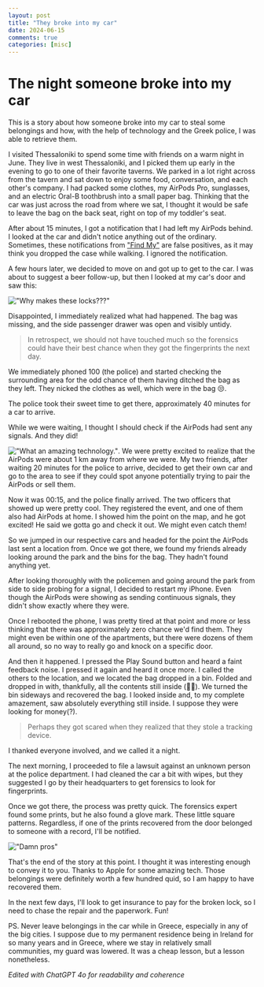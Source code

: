 ```yaml
---
layout: post
title: "They broke into my car"
date: 2024-06-15
comments: true
categories: [misc]
---
```


# The night someone broke into my car

This is a story about how someone broke into my car to steal some belongings and how, with the help of technology and the Greek police, I was able to retrieve them.

I visited Thessaloniki to spend some time with friends on a warm night in June. They live in west Thessaloniki, and I picked them up early in the evening to go to one of their favorite taverns. We parked in a lot right across from the tavern and sat down to enjoy some food, conversation, and each other's company. I had packed some clothes, my AirPods Pro, sunglasses, and an electric Oral-B toothbrush into a small paper bag. Thinking that the car was just across the road from where we sat, I thought it would be safe to leave the bag on the back seat, right on top of my toddler's seat.

After about 15 minutes, I got a notification that I had left my AirPods behind. I looked at the car and didn't notice anything out of the ordinary. Sometimes, these notifications from ["Find My"](https://www.apple.com/icloud/find-my/) are false positives, as it may think you dropped the case while walking. I ignored the notification.

A few hours later, we decided to move on and got up to get to the car. I was about to suggest a beer follow-up, but then I looked at my car's door and saw this:

!["Why makes these locks???"    ](/images/posts/broken-into/car_broken_lock.JPEG "Probably just a screwdriver?")

Disappointed, I immediately realized what had happened. The bag was missing, and the side passenger drawer was open and visibly untidy.

> In retrospect, we should not have touched much so the forensics could have their best chance when they got the fingerprints the next day.

We immediately phoned 100 (the police) and started checking the surrounding area for the odd chance of them having ditched the bag as they left. They nicked the clothes as well, which were in the bag 😒.

The police took their sweet time to get there, approximately 40 minutes for a car to arrive.

While we were waiting, I thought I should check if the AirPods had sent any signals. And they did!

!["What an amazing technology."    ](/images/posts/broken-into/airpod_signal.JPEG "I see you 👁️"). We were pretty excited to realize that the AirPods were about 1 km away from where we were. My two friends, after waiting 20 minutes for the police to arrive, decided to get their own car and go to the area to see if they could spot anyone potentially trying to pair the AirPods or sell them.

Now it was 00:15, and the police finally arrived. The two officers that showed up were pretty cool. They registered the event, and one of them also had AirPods at home. I showed him the point on the map, and he got excited! He said we gotta go and check it out. We might even catch them!

So we jumped in our respective cars and headed for the point the AirPods last sent a location from. Once we got there, we found my friends already looking around the park and the bins for the bag. They hadn't found anything yet.

After looking thoroughly with the policemen and going around the park from side to side probing for a signal, I decided to restart my iPhone. Even though the AirPods were showing as sending continuous signals, they didn't show exactly where they were.

Once I rebooted the phone, I was pretty tired at that point and more or less thinking that there was approximately zero chance we'd find them. They might even be within one of the apartments, but there were dozens of them all around, so no way to really go and knock on a specific door.

And then it happened. I pressed the Play Sound button and heard a faint feedback noise. I pressed it again and heard it once more. I called the others to the location, and we located the bag dropped in a bin. Folded and dropped in with, thankfully, all the contents still inside (🤢😅). We turned the bin sideways and recovered the bag. I looked inside and, to my complete amazement, saw absolutely everything still inside. I suppose they were looking for money(?).

> Perhaps they got scared when they realized that they stole a tracking device.

I thanked everyone involved, and we called it a night.

The next morning, I proceeded to file a lawsuit against an unknown person at the police department. I had cleaned the car a bit with wipes, but they suggested I go by their headquarters to get forensics to look for fingerprints.

Once we got there, the process was pretty quick. The forensics expert found some prints, but he also found a glove mark. These little square patterns. Regardless, if one of the prints recovered from the door belonged to someone with a record, I'll be notified.

!["Damn pros"    ](/images/posts/broken-into/car_glove.png "Dish washing gloves?")

That's the end of the story at this point. I thought it was interesting enough to convey it to you. Thanks to Apple for some amazing tech. Those belongings were definitely worth a few hundred quid, so I am happy to have recovered them.

In the next few days, I'll look to get insurance to pay for the broken lock, so I need to chase the repair and the paperwork. Fun!

PS. Never leave belongings in the car while in Greece, especially in any of the big cities. I suppose due to my permanent residence being in Ireland for so many years and in Greece, where we stay in relatively small communities, my guard was lowered. It was a cheap lesson, but a lesson nonetheless.

_Edited with ChatGPT 4o for readability and coherence_